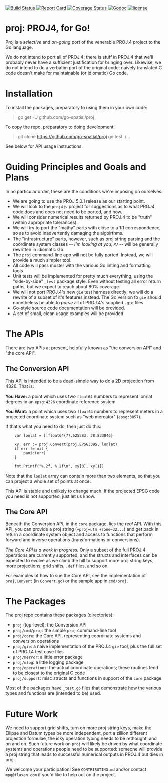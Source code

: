 [![Build Status](https://travis-ci.org/go-spatial/proj.svg?branch=master)](https://travis-ci.org/go-spatial/proj)
[![Report Card](https://goreportcard.com/badge/github.com/go-spatial/proj)](https://goreportcard.com/report/github.com/go-spatial/proj)
[![Coverage Status](https://coveralls.io/repos/github/go-spatial/proj/badge.svg?branch=master)](https://coveralls.io/github/go-spatial/proj?branch=master)
[![Godoc](http://img.shields.io/badge/godoc-reference-blue.svg?style=flat)](https://godoc.org/github.com/go-spatial/proj)
[![license](http://img.shields.io/badge/license-MIT-red.svg?style=flat)](https://github.com/go-spatial/proj/blob/master/LICENSE.md)


# proj: PROJ4, for Go!

Proj is a _selective_ and _on-going_ port of the venerable PROJ.4 project to
the Go language.

We do not intend to port all of PROJ.4: there is stuff in PROJ.4 that we'll probably never have a sufficient justification for bringing over. Likewise, we do not intend to do a verbatim port of the original code: naively translated C code doesn't make for maintainable (or idiomatic) Go code.


# Installation

To install the packages, preparatory to using them in your own code:

> go get -U github.com/go-spatial/proj

To copy the repo, preparatory to doing development:

> git clone https://github.com/go-spatial/proj
> go test ./...

See below for API usage instructions.


# Guiding Principles and Goals and Plans

In no particular order, these are the conditions we're imposing on ourselves:

* We are going to use the PROJ 5.0.1 release as our starting point.
* We will look to the `proj4js` project for suggestions as to what PROJ4 code does and does not need to be ported, and how.
* We will consider numerical results returned by PROJ.4 to be "truth" (within appropriate tolerances).
* We will try to port the "mathy" parts with close to a 1:1 correspondence, so as to avoid inadvertently damaging the algoirthms.
* The "infrastructure" parts, however, such as proj string parsing and the coordinate system classes -- _I'm looking at you, `PJ`_ -- will be generally rewritten in idiomatic Go.
* The `proj` command-line app will not be fully ported. Instead, we will provide a much simpler tool.
* All code will pass muster with the various Go linting and formatting tools.
* Unit tests will be implemented for pretty much everything, using the "side-by-side" `_test` package style. Even without testing all error return paths, but we expect to reach about 80% coverage.
* We will not port PROJ.4's new `gie` test harness directly; we will do a rewrite of a subset of it's features instead. The Go version fo `gie` should nonetheless be able to _parse_ all of PROJ.4's supplied `.gie` files.
* Go-style source code documentation will be provided.
* A set of small, clean usage examples will be provided.


# The APIs

There are two APIs at present, helpfully known as "the conversion API" and "the core API".

## The Conversion API

This API is intended to be a dead-simple way to do a 2D projection from 4326. That is:

**You Have:** a point which uses two `float64` numbers to represent lon/lat degrees in an `epsg:4326` coordinate reference system

**You Want:** a point which uses two `float64` numbers to represent meters in a projected coordinate system such as "web mercator" (`epsg:3857`).

If that's what you need to do, then just do this:

```
	var lonlat = []float64{77.625583, 38.833846}

	xy, err := proj.Convert(proj.EPSG3395, lonlat)
	if err != nil {
		panic(err)
	}

	fmt.Printf("%.2f, %.2f\n", xy[0], xy[1])
```

Note that the `lonlat` array can contain more than two elements, so that you can project a whole set of points at once.

This API is stable and unlikely to change much. If the projected EPSG code you need is not supported, just let us know.


## The Core API

Beneath the Conversion API, in the `core` package, lies the _real_ API. With this API, you can provide a proj string (`+proj=utm +zone=32...`) and get back in return a coordinate system object and access to functions that perform forward and inverse operations (transformations or conversions).

_The Core API is a work in progress._ Only a subset of the full PROJ.4 operations are currently supported, and the structs and interfaces can be expected to evolve as we climb the hill to support more proj string keys, more projections, grid shifts, `.def` files, and so on.

For examples of how to sue the Core API, see the implementation of `proj.Convert` (in `Convert.go`) or the sample app in `cmd/proj`.


# The Packages

The proj repo contains these packages (directories):

* `proj` (top-level): the Conversion API
* `proj/cmd/proj`: the simple `proj` command-line tool
* `proj/core`: the Core API, representing coordinate systems and conversion operations
* `proj/gie`: a naive implementation of the PROJ.4 `gie` tool, plus the full set of PROJ.4 test case files
* `proj/merror`: a little error package
* `proj/mlog`: a little logging package
* `proj/operations`: the actual coordinate operations; these routines tend to be closest to the original C code
* `proj/support`: misc structs and functions in support of the `core` package

Most of the packages have `_test.go` files that demonstrate how the various types and functions are (intended to be) used.


# Future Work

We need to support grid shifts, turn on more proj string keys, make the Ellipse and Datum types be more independent, port a zillion different projection formulae, the icky operation typing needs to be rethought, and on and on. Such future work on `proj` will likely be driven by what coordinate systems and operations people need to be supported: someone will provide a proj string that leads to successful numerical outputs in PROJ.4 but dies in proj.

We welcome your participation! See `CONTRIBUTING.md` and/or contact `mpg@flaxen.com` if you'd like to help out on the project.
